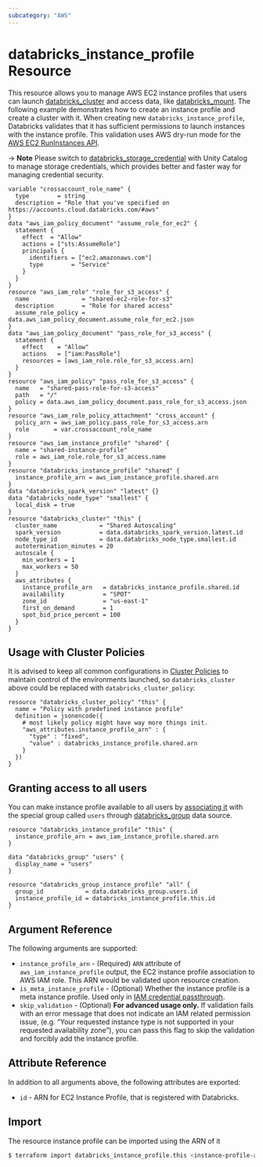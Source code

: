 ```yaml
---
subcategory: "AWS"
---
```

# databricks_instance_profile Resource

This resource allows you to manage AWS EC2 instance profiles that users can launch [databricks_cluster](cluster.md) and access data, like [databricks_mount](mount.md). The following example demonstrates how to create an instance profile and create a cluster with it. When creating new `databricks_instance_profile`, Databricks validates that it has sufficient permissions to launch instances with the instance profile. This validation uses AWS dry-run mode for the [AWS EC2 RunInstances API](https://docs.aws.amazon.com/AWSEC2/latest/APIReference/API_RunInstances.html).

-> **Note** Please switch to [databricks_storage_credential](storage_credential.md) with Unity Catalog to manage storage credentials, which provides better and faster way for managing credential security.

```hcl
variable "crossaccount_role_name" {
  type        = string
  description = "Role that you've specified on https://accounts.cloud.databricks.com/#aws"
}
data "aws_iam_policy_document" "assume_role_for_ec2" {
  statement {
    effect  = "Allow"
    actions = ["sts:AssumeRole"]
    principals {
      identifiers = ["ec2.amazonaws.com"]
      type        = "Service"
    }
  }
}
resource "aws_iam_role" "role_for_s3_access" {
  name               = "shared-ec2-role-for-s3"
  description        = "Role for shared access"
  assume_role_policy = data.aws_iam_policy_document.assume_role_for_ec2.json
}
data "aws_iam_policy_document" "pass_role_for_s3_access" {
  statement {
    effect    = "Allow"
    actions   = ["iam:PassRole"]
    resources = [aws_iam_role.role_for_s3_access.arn]
  }
}
resource "aws_iam_policy" "pass_role_for_s3_access" {
  name   = "shared-pass-role-for-s3-access"
  path   = "/"
  policy = data.aws_iam_policy_document.pass_role_for_s3_access.json
}
resource "aws_iam_role_policy_attachment" "cross_account" {
  policy_arn = aws_iam_policy.pass_role_for_s3_access.arn
  role       = var.crossaccount_role_name
}
resource "aws_iam_instance_profile" "shared" {
  name = "shared-instance-profile"
  role = aws_iam_role.role_for_s3_access.name
}
resource "databricks_instance_profile" "shared" {
  instance_profile_arn = aws_iam_instance_profile.shared.arn
}
data "databricks_spark_version" "latest" {}
data "databricks_node_type" "smallest" {
  local_disk = true
}
resource "databricks_cluster" "this" {
  cluster_name            = "Shared Autoscaling"
  spark_version           = data.databricks_spark_version.latest.id
  node_type_id            = data.databricks_node_type.smallest.id
  autotermination_minutes = 20
  autoscale {
    min_workers = 1
    max_workers = 50
  }
  aws_attributes {
    instance_profile_arn   = databricks_instance_profile.shared.id
    availability           = "SPOT"
    zone_id                = "us-east-1"
    first_on_demand        = 1
    spot_bid_price_percent = 100
  }
}
```

## Usage with Cluster Policies

It is advised to keep all common configurations in [Cluster Policies](cluster_policy.md) to maintain control of the environments launched, so `databricks_cluster` above could be replaced with `databricks_cluster_policy`:

```hcl
resource "databricks_cluster_policy" "this" {
  name = "Policy with predefined instance profile"
  definition = jsonencode({
    # most likely policy might have way more things init.
    "aws_attributes.instance_profile_arn" : {
      "type" : "fixed",
      "value" : databricks_instance_profile.shared.arn
    }
  })
}
```

## Granting access to all users

You can make instance profile available to all users by [associating it](group_instance_profile.md) with the special group called `users` through [databricks_group](../data-sources/group.md) data source.

```hcl
resource "databricks_instance_profile" "this" {
  instance_profile_arn = aws_iam_instance_profile.shared.arn
}

data "databricks_group" "users" {
  display_name = "users"
}

resource "databricks_group_instance_profile" "all" {
  group_id            = data.databricks_group.users.id
  instance_profile_id = databricks_instance_profile.this.id
}
```

## Argument Reference

The following arguments are supported:

* `instance_profile_arn` - (Required) `ARN` attribute of `aws_iam_instance_profile` output, the EC2 instance profile association to AWS IAM role. This ARN would be validated upon resource creation.
* `is_meta_instance_profile` - (Optional) Whether the instance profile is a meta instance profile. Used only in [IAM credential passthrough](https://docs.databricks.com/security/credential-passthrough/iam-passthrough.html).
* `skip_validation` - (Optional) **For advanced usage only.** If validation fails with an error message that does not indicate an IAM related permission issue, (e.g. “Your requested instance type is not supported in your requested availability zone”), you can pass this flag to skip the validation and forcibly add the instance profile.

## Attribute Reference

In addition to all arguments above, the following attributes are exported:

* `id` - ARN for EC2 Instance Profile, that is registered with Databricks.

## Import

The resource instance profile can be imported using the ARN of it

```bash
$ terraform import databricks_instance_profile.this <instance-profile-arn>
```
